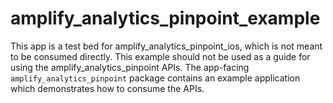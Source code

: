 # amplify_analytics_pinpoint_example

This app is a test bed for amplify_analytics_pinpoint_ios, which is not meant to be consumed directly. This example should not be used as a guide for using the amplify_analytics_pinpoint APIs. The app-facing `amplify_analytics_pinpoint` package contains an example application which demonstrates how to consume the APIs.